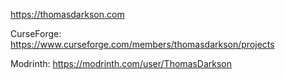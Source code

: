 https://thomasdarkson.com

CurseForge: https://www.curseforge.com/members/thomasdarkson/projects

Modrinth: https://modrinth.com/user/ThomasDarkson
